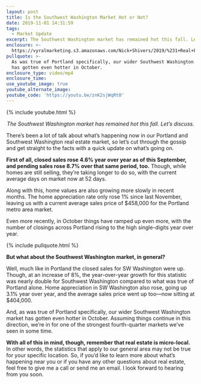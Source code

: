 ```yaml
---
layout: post
title: Is the Southwest Washington Market Hot or Not?
date: 2019-11-01 14:31:59
tags:
  - Market Update
excerpt: The Southwest Washington market has remained hot this fall. Let’s discuss.
enclosure: >-
  https://vyralmarketing.s3.amazonaws.com/Nick+Shivers/2019/%231+Real+Estate+Team+in+the+Portland+Metro+_+SW+Washington+Is+the+Market+Hot+or+Not_.mp4
pullquote: >-
  As was true of Portland specifically, our wider Southwest Washington market
  has gotten even hotter in October.
enclosure_type: video/mp4
enclosure_time:
use_youtube_image: true
youtube_alternate_image:
youtube_code: 'https://youtu.be/znK2sjWqRt0'
---
```


{% include youtube.html %}

<p style="text-align: center;"><em>The Southwest Washington market has remained hot this fall. Let’s discuss.</em></p>

There’s been a lot of talk about what’s happening now in our Portland and Southwest Washington real estate market, so let’s cut through the gossip and get straight to the facts with a quick update on what’s going on.&nbsp;

**First of all, closed sales rose 4.6% year over year as of this September, and pending sales rose 8.7% over that same period, too.** Though, while homes are still selling, they’re taking longer to do so, with the current average days on market now at 52 days.&nbsp;

Along with this, home values are also growing more slowly in recent months. The home appreciation rate only rose 1% since last November, leaving us with a current average sales price of $458,000 for the Portland metro area market.&nbsp;

Even more recently, in October things have ramped up even more, with the number of closings across Portland rising to the high single-digits year over year.

{% include pullquote.html %}

**But what about the Southwest Washington market, in general?&nbsp;**

Well, much like in Portland the closed sales for SW Washington were up. Though, at an increase of 8%, the year-over-year growth for this statistic was nearly double for Southwest Washington compared to what was true of Portland alone. Home appreciation in SW Washington also rose, going up 3.1% year over year, and the average sales price went up too—now sitting at $404,000.&nbsp;

And, as was true of Portland specifically, our wider Southwest Washington market has gotten even hotter in October. Assuming things continue in this direction, we’re in for one of the strongest fourth-quarter markets we’ve seen in some time.&nbsp;

**With all of this in mind, though, remember that real estate is micro-local.** In other words, the statistics that apply to our general area may not be true for your specific location. So, if you’d like to learn more about what’s happening near you or if you have any other questions about real estate, feel free to give me a call or send me an email. I look forward to hearing from you soon.